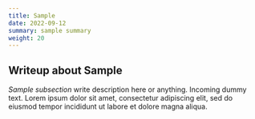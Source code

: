 ```yaml
---
title: Sample
date: 2022-09-12
summary: sample summary
weight: 20
---
```


## Writeup about Sample

_Sample subsection_ write description here or anything. Incoming dummy text. Lorem ipsum dolor sit amet, consectetur adipiscing elit, sed do eiusmod tempor incididunt ut labore et dolore magna aliqua. 